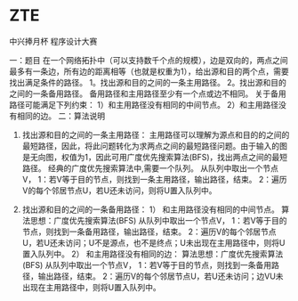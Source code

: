 ZTE
===

中兴捧月杯 程序设计大赛

一：题目
在一个网络拓扑中（可以支持数千个点的规模），边是双向的，两点之间最多有一条边，所有边的距离相等（也就是权重为1），给出源和目的两个点，需要找出满足条件的路径。
1。找出源和目的之间的一条主用路径。
2。找出源和目的之间的一条备用路径。 备用路径和主用路径至少有一个点或边不相同。
 关于备用路径可能满足下列约束：
 1）和主用路径没有相同的中间节点。
 2）和主用路径没有相同的边。
二：算法说明
1.	找出源和目的之间的一条主用路径：
主用路径可以理解为源点和目的的之间的最短路径，因此，将此问题转化为求两点之间的最短路径问题。由于输入的图是无向图，权值为1，因此可用广度优先搜索算法(BFS)，找出两点之间的最短路径。
经典的广度优先搜索算法中,需要一个队列。
从队列中取出一个节点V，
1：若V等于目的节点，则找到一条主用路径，输出路径，结束。
2：遍历V的每个邻居节点U，若U还未访问，则将U置入队列中。

2.	找出源和目的之间的一条备用路径：
1）	和主用路径没有相同的中间节点。
算法思想：广度优先搜索算法(BFS)
从队列中取出一个节点V，
1：若V等于目的节点，则找到一条备用路径，输出路径，结束。
2：遍历V的每个邻居节点U，若U还未访问；U不是源点，也不是终点；U未出现在主用路径中，则将U置入队列中。
2）	和主用路径没有相同的边：
算法思想：广度优先搜索算法(BFS)
从队列中取出一个节点V，
1：若V等于目的节点，则找到一条备用路径，输出路径，结束。
2：遍历V的每个邻居节点U，若U还未访问；边VU未出现在主用路径中，则将U置入队列中。

